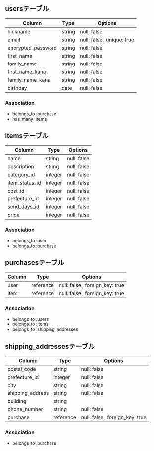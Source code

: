 ## usersテーブル

| Column             | Type   | Options                    |
| ------------------ | ------ | -------------------------- |
| nickname           | string | null: false                |
| email              | string | null: false , unique: true |
| encrypted_password | string | null: false                |
| first_name         | string | null: false                |
| family_name        | string | null: false                |
| first_name_kana    | string | null: false                |
| family_name_kana   | string | null: false                |
| birthday           | date   | null: false                |

### Association
- belongs_to :purchase
- has_many   :items

## itemsテーブル

| Column             | Type      | Options     |
| ------------------ | --------- | ----------- |
| name               | string    | null: false |
| description        | string    | null: false |
| category_id        | integer   | null: false |
| item_status_id     | integer   | null: false |
| cost_id            | integer   | null: false |
| prefecture_id      | integer   | null: false |
| send_days_id       | integer   | null: false |
| price              | integer   | null: false |

### Association
- belongs_to :user
- belongs_to :purchase

## purchasesテーブル

| Column              | Type      | Options                         |
| --------------------| --------- | ------------------------------- |
| user                | reference | null: false , foreign_key: true |
| item                | reference | null: false , foreign_key: true |

### Association
- belongs_to :users
- belongs_to :items
- belongs_to :shipping_addresses

## shipping_addressesテーブル

| Column              | Type      | Options                         |
| ------------------- | --------- | ------------------------------- |
| postal_code         | string    | null: false                     |
| prefecture_id       | integer   | null: false                     |
| city                | string    | null: false                     |
| shipping_address    | string    | null: false                     |
| building            | string    |                                 |
| phone_number        | string    | null: false                     |
| purchase            | reference | null: false , foreign_key: true |

### Association
- belongs_to :purchase